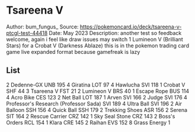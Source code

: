 # Tsareena V

Author: bum_fungus_
Source: <https://pokemoncard.io/deck/tsareena-v-ptcgl-test-44418>
Date: May 2023
Description: another test so feedback welcome, again i feel like draw issues may switch 1 Lumineon V (Brilliant Stars) for a Crobat V (Darkness Ablaze)  this is in the pokemon trading card game live expanded format because gamefreak is lazy

## List

2 Dedenne-GX UNB 195
4 Giratina LOT 97
4 Hawlucha SVI 118
1 Crobat V SHF 44
3 Tsareena V FST 21
2 Lumineon V BRS 40
1 Escape Rope BUS 114
4 Acro Bike CES 123
2 Net Ball LOT 187
1 Arven SVI 166
2 Judge SVI 176
4 Professor's Research (Professor Sada) SVI 189
4 Ultra Ball SVI 196
2 Air Balloon SSH 156
4 Quick Ball SSH 179
2 Trekking Shoes ASR 156
2 Serena SIT 164
2 Rescue Carrier CRZ 142
1 Sky Seal Stone CRZ 143
2 Boss's Orders RCL 154
1 Klara CRE 145
2 Raihan EVS 152
8 Grass Energy 1
